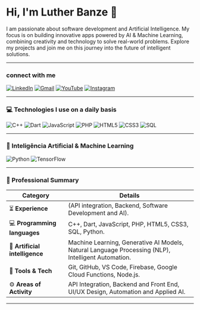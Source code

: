 

# Hi, I'm Luther Banze 👋

<p align="left"> 
I am passionate about software development and Artificial Intelligence. My focus is on building innovative apps powered by AI & Machine Learning, combining creativity and technology to solve real-world problems. Explore my projects and join me on this journey into the future of intelligent solutions.
</p>

---

###  connect with me
<p align="left">
  <a href="https://www.linkedin.com/in/lutherbanze/" target="_blank"><img src="https://img.shields.io/badge/LinkedIn-0077B5?style=for-the-badge&logo=linkedin&logoColor=white" alt="LinkedIn"/></a>
  <a href="mailto:lutherbanze@gmail.com" target="_blank"><img src="https://img.shields.io/badge/Gmail-D14836?style=for-the-badge&logo=gmail&logoColor=white" alt="Gmail"/></a>
  <a href="https://youtube.com/@lutherbanze1183" target="_blank"><img src="https://img.shields.io/badge/YouTube-FF0000?style=for-the-badge&logo=youtube&logoColor=white" alt="YouTube"/></a>
  <a href="https://instagram.com/lutherbanze" target="_blank"><img src="https://img.shields.io/badge/Instagram-E4405F?style=for-the-badge&logo=instagram&logoColor=white" alt="Instagram"/></a>
</p>

---

### 💻 Technologies I use on a daily basis

<p align="left"> <img src="https://img.shields.io/badge/C++-00599C?style=for-the-badge&logo=cplusplus&logoColor=white" alt="C++"/> <img src="https://img.shields.io/badge/Dart-0175C2?style=for-the-badge&logo=dart&logoColor=white" alt="Dart"/> <img src="https://img.shields.io/badge/JavaScript-F7DF1E?style=for-the-badge&logo=javascript&logoColor=black" alt="JavaScript"/> <img src="https://img.shields.io/badge/PHP-777BB4?style=for-the-badge&logo=php&logoColor=white" alt="PHP"/> <img src="https://img.shields.io/badge/HTML5-E34F26?style=for-the-badge&logo=html5&logoColor=white" alt="HTML5"/> <img src="https://img.shields.io/badge/CSS3-1572B6?style=for-the-badge&logo=css3&logoColor=white" alt="CSS3"/> <img src="https://img.shields.io/badge/SQL-336791?style=for-the-badge&logo=postgresql&logoColor=white" alt="SQL"/> </p>

---

### 🤖 Inteligência Artificial & Machine Learning

<p align="left"> <img src="https://img.shields.io/badge/Python-3776AB?style=for-the-badge&logo=python&logoColor=white" alt="Python"/> <img src="https://img.shields.io/badge/TensorFlow-FF6F00?style=for-the-badge&logo=tensorflow&logoColor=white" alt="TensorFlow"/> </p>

---

### 🚀 Professional Summary


| Category                | Details                                                                                                                              |
| ------------------------ | ------------------------------------------------------------------------------------------------------------------------------------- |
| ⏳ **Experience** | (API integration, Backend, Software Development and AI).                                                                                         |
| 💻 **Programming languages** | C++, Dart, JavaScript, PHP, HTML5, CSS3, SQL, Python.                                                                                     |
| 🤖 **Artificial intelligence** | Machine Learning, Generative AI Models, Natural Language Processing (NLP), Intelligent Automation.                              |
| 🔧 **Tools & Tech** | Git, GitHub, VS Code, Firebase, Google Cloud Functions, Node.js.                                                           |
| ⚙️ **Areas of Activity** | API Integration, Backend and Front End, UI/UX Design, Automation and Applied AI. |

---




